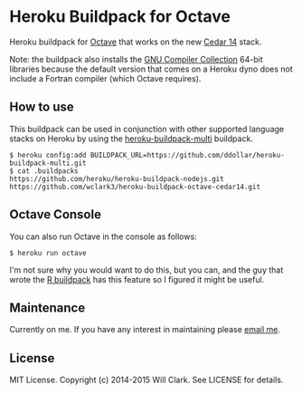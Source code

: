 Heroku Buildpack for Octave
======================================

Heroku buildpack for [Octave](https://www.gnu.org/software/octave/) that works on the new [Cedar 14](https://devcenter.heroku.com/articles/cedar) stack.

Note: the buildpack also installs the [GNU Compiler Collection](https://gcc.gnu.org/) 64-bit libraries because the default version that comes on a Heroku dyno does not include a Fortran compiler (which Octave requires).

## How to use
This buildpack can be used in conjunction with other supported language stacks on Heroku by using the [heroku-buildpack-multi](https://github.com/ddollar/heroku-buildpack-multi) buildpack.
```
$ heroku config:add BUILDPACK_URL=https://github.com/ddollar/heroku-buildpack-multi.git
$ cat .buildpacks
https://github.com/heroku/heroku-buildpack-nodejs.git
https://github.com/wclark3/heroku-buildpack-octave-cedar14.git
```

## Octave Console
You can also run Octave in the console as follows:
```
$ heroku run octave
```
I'm not sure why you would want to do this, but you can, and the guy that wrote the [R buildpack](https://github.com/virtualstaticvoid/heroku-buildpack-r) has this feature so I figured it might be useful.

## Maintenance
Currently on me. If you have any interest in maintaining please <a href="mailto:wclark3@gmail.com">email me</a>.

## License
MIT License. Copyright (c) 2014-2015 Will Clark. See LICENSE for details.